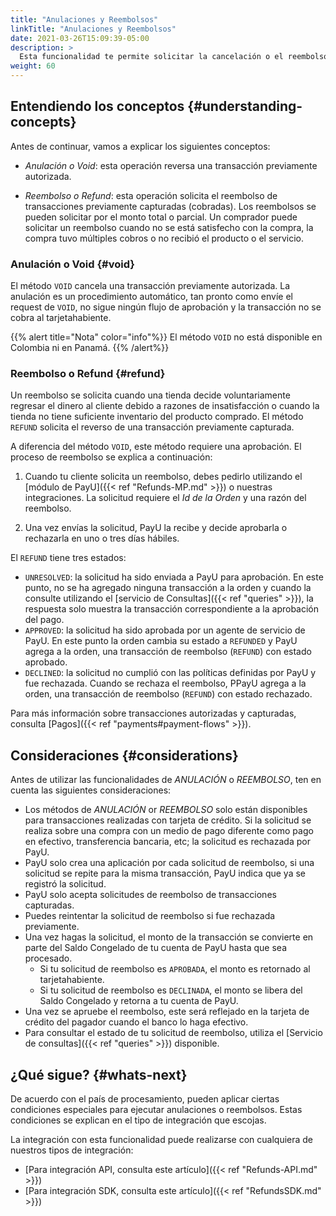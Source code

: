 ```yaml
---
title: "Anulaciones y Reembolsos"
linkTitle: "Anulaciones y Reembolsos"
date: 2021-03-26T15:09:39-05:00
description: >
  Esta funcionalidad te permite solicitar la cancelación o el reembolso de transacciones autorizadas o cobradas. Puedes crear la solicitud utilizando los métodos de reembolso (_Refund_) o de cancelación (_Void_) de acuerdo con el estado de la transacción.
weight: 60
---
```


## Entendiendo los conceptos {#understanding-concepts}
Antes de continuar, vamos a explicar los siguientes conceptos:
* *Anulación o Void*: esta operación reversa una transacción previamente autorizada.

* *Reembolso o Refund*: esta operación solicita el reembolso de transacciones previamente capturadas (cobradas). Los reembolsos se pueden solicitar por el monto total o parcial. Un comprador puede solicitar un reembolso cuando no se está satisfecho con la compra, la compra tuvo múltiples cobros o no recibió el producto o el servicio.

### Anulación o Void {#void}
El método `VOID` cancela una transacción previamente autorizada. La anulación es un procedimiento automático, tan pronto como envíe el request de `VOID`, no sigue ningún flujo de aprobación y la transacción no se cobra al tarjetahabiente.

{{% alert title="Nota" color="info"%}}
El método `VOID` no está disponible en Colombia ni en Panamá.
{{% /alert%}}

### Reembolso o Refund {#refund}
Un reembolso se solicita cuando una tienda decide voluntariamente regresar el dinero al cliente debido a razones de insatisfacción o cuando la tienda no tiene suficiente inventario del producto comprado. El método `REFUND` solicita el reverso de una transacción previamente capturada.

A diferencia del método `VOID`, este método requiere una aprobación. El proceso de reembolso se explica a continuación:

1. Cuando tu cliente solicita un reembolso, debes pedirlo utilizando el [módulo de PayU]({{< ref "Refunds-MP.md" >}}) o nuestras integraciones. La solicitud requiere el _Id de la Orden_ y una razón del reembolso.

2. Una vez envías la solicitud, PayU la recibe y decide aprobarla o rechazarla en uno o tres días hábiles.

El `REFUND` tiene tres estados:

- `UNRESOLVED`: la solicitud ha sido enviada a PayU para aprobación. En este punto, no se ha agregado ninguna transacción a la orden y cuando la consulte utilizando el [servicio de Consultas]({{< ref "queries" >}}), la respuesta solo muestra la transacción correspondiente a la aprobación del pago.
- `APPROVED`: la solicitud ha sido aprobada por un agente de servicio de PayU. En este punto la orden cambia su estado a `REFUNDED` y PayU agrega a la orden, una transacción de reembolso (`REFUND`) con estado aprobado.
- `DECLINED`: la solicitud no cumplió con las políticas definidas por PayU y fue rechazada. Cuando se rechaza el reembolso, PPayU agrega a la orden, una transacción de reembolso (`REFUND`) con estado rechazado.

Para más información sobre transacciones autorizadas y capturadas, consulta [Pagos]({{< ref "payments#payment-flows" >}}).

## Consideraciones {#considerations}
Antes de utilizar las funcionalidades de _ANULACIÓN_ o _REEMBOLSO_, ten en cuenta las siguientes consideraciones:

* Los métodos de _ANULACIÓN_ or _REEMBOLSO_ solo están disponibles para transacciones realizadas con tarjeta de crédito. Si la solicitud se realiza sobre una compra con un medio de pago diferente como pago en efectivo, transferencia bancaria, etc; la solicitud es rechazada por PayU.
* PayU solo crea una aplicación por cada solicitud de reembolso, si una solicitud se repite para la misma transacción, PayU indica que ya se registró la solicitud.
* PayU solo acepta solicitudes de reembolso de transacciones capturadas.
* Puedes reintentar la solicitud de reembolso si fue rechazada previamente.
* Una vez hagas la solicitud, el monto de la transacción se convierte en parte del Saldo Congelado de tu cuenta de PayU hasta que sea procesado. 
  - Si tu solicitud de reembolso es `APROBADA`, el monto es retornado al tarjetahabiente. 
  - Si tu solicitud de reembolso es `DECLINADA`, el monto se libera del Saldo Congelado y retorna a tu cuenta de PayU.
* Una vez se apruebe el reembolso, este será reflejado en la tarjeta de crédito del pagador cuando el banco lo haga efectivo.
* Para consultar el estado de tu solicitud de reembolso, utiliza el [Servicio de consultas]({{< ref "queries" >}}) disponible.

## ¿Qué sigue? {#whats-next}
De acuerdo con el país de procesamiento, pueden aplicar ciertas condiciones especiales para ejecutar anulaciones o reembolsos. Estas condiciones se explican en el tipo de integración que escojas.

La integración con esta funcionalidad puede realizarse con cualquiera de nuestros tipos de integración:

* [Para integración API, consulta este artículo]({{< ref "Refunds-API.md" >}})
* [Para integración SDK, consulta este artículo]({{< ref "RefundsSDK.md" >}})